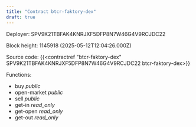 ```yaml
---
title: "Contract btcr-faktory-dex"
draft: true
---
```

Deployer: SPV9K21TBFAK4KNRJXF5DFP8N7W46G4V9RCJDC22


 



Block height: 1145918 (2025-05-12T12:04:26.000Z)

Source code: {{<contractref "btcr-faktory-dex" SPV9K21TBFAK4KNRJXF5DFP8N7W46G4V9RCJDC22 btcr-faktory-dex>}}

Functions:

* buy _public_
* open-market _public_
* sell _public_
* get-in _read_only_
* get-open _read_only_
* get-out _read_only_
